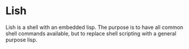 # Lish

Lish is a shell with an embedded lisp. The purpose is to have all common shell
commands available, but to replace shell scripting with a general purpose lisp.
